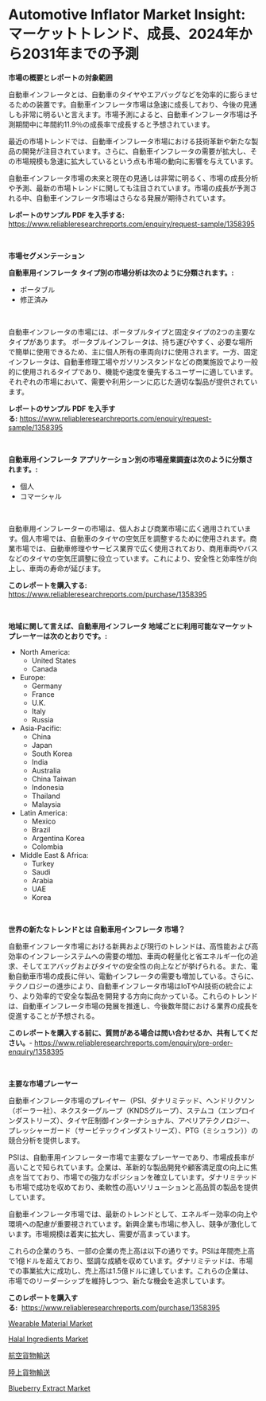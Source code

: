 <p><h1>Automotive Inflator Market Insight: マーケットトレンド、成長、2024年から2031年までの予測</h1></p><p><strong>市場の概要とレポートの対象範囲</strong></p>
<p><p>自動車インフレータとは、自動車のタイヤやエアバッグなどを効率的に膨らませるための装置です。自動車インフレータ市場は急速に成長しており、今後の見通しも非常に明るいと言えます。市場予測によると、自動車インフレータ市場は予測期間中に年間約11.9％の成長率で成長すると予想されています。</p><p>最近の市場トレンドでは、自動車インフレータ市場における技術革新や新たな製品の開発が注目されています。さらに、自動車インフレータの需要が拡大し、その市場規模も急速に拡大しているという点も市場の動向に影響を与えています。</p><p>自動車インフレータ市場の未来と現在の見通しは非常に明るく、市場の成長分析や予測、最新の市場トレンドに関しても注目されています。市場の成長が予測される中、自動車インフレータ市場はさらなる発展が期待されています。</p></p>
<p><strong>レポートのサンプル PDF を入手する:</strong> <a href="https://www.reliableresearchreports.com/enquiry/request-sample/1358395">https://www.reliableresearchreports.com/enquiry/request-sample/1358395</a></p>
<p>&nbsp;</p>
<p><strong>市場セグメンテーション</strong></p>
<p><strong>自動車用インフレータ タイプ別の市場分析は次のように分類されます。:</strong></p>
<p><ul><li>ポータブル</li><li>修正済み</li></ul></p>
<p>&nbsp;</p>
<p><p>自動車インフレータの市場には、ポータブルタイプと固定タイプの2つの主要なタイプがあります。 ポータブルインフレータは、持ち運びやすく、必要な場所で簡単に使用できるため、主に個人所有の車両向けに使用されます。一方、固定インフレータは、自動車修理工場やガソリンスタンドなどの商業施設でより一般的に使用されるタイプであり、機能や速度を優先するユーザーに適しています。それぞれの市場において、需要や利用シーンに応じた適切な製品が提供されています。</p></p>
<p><strong>レポートのサンプル PDF を入手する:</strong>&nbsp;<a href="https://www.reliableresearchreports.com/enquiry/request-sample/1358395">https://www.reliableresearchreports.com/enquiry/request-sample/1358395</a></p>
<p>&nbsp;</p>
<p><strong> 自動車用インフレータ アプリケーション別の市場産業調査は次のように分類されます。:</strong></p>
<p><ul><li>個人</li><li>コマーシャル</li></ul></p>
<p>&nbsp;</p>
<p><p>自動車用インフレーターの市場は、個人および商業市場に広く適用されています。個人市場では、自動車のタイヤの空気圧を調整するために使用されます。商業市場では、自動車修理やサービス業界で広く使用されており、商用車両やバスなどのタイヤの空気圧調整に役立っています。これにより、安全性と効率性が向上し、車両の寿命が延びます。</p></p>
<p><strong>このレポートを購入する:</strong>&nbsp; <a href="https://www.reliableresearchreports.com/purchase/1358395">https://www.reliableresearchreports.com/purchase/1358395</a></p>
<p>&nbsp;</p>
<p><strong>地域に関して言えば、自動車用インフレータ 地域ごとに利用可能なマーケットプレーヤーは次のとおりです。:</strong></p>
<p><ul>
    <li>
        North America:
        <ul>
            <li>United States</li>
            <li>Canada</li>
        </ul>
    </li>
    <li>
        Europe:
        <ul>
            <li>Germany</li>
            <li>France</li>
            <li>U.K.</li>
            <li>Italy</li>
            <li>Russia</li>
        </ul>
    </li>
    <li>
        Asia-Pacific:
        <ul>
            <li>China</li>
            <li>Japan</li>
            <li>South Korea</li>
            <li>India</li>
            <li>Australia</li>
            <li>China Taiwan</li>
            <li>Indonesia</li>
            <li>Thailand</li>
            <li>Malaysia</li>
        </ul>
    </li>
    <li>
        Latin America:
        <ul>
            <li>Mexico</li>
            <li>Brazil</li>
            <li>Argentina Korea</li>
            <li>Colombia</li>
        </ul>
    </li>
    <li>
        Middle East & Africa:
        <ul>
            <li>Turkey</li>
            <li>Saudi</li>
            <li>Arabia</li>
            <li>UAE</li>
            <li>Korea</li>
        </ul>
    </li>
    </ul></p>
<p>&nbsp;</p>
<p><strong>世界の新たなトレンドとは 自動車用インフレータ 市場？</strong></p>
<p><p>自動車インフレータ市場における新興および現行のトレンドは、高性能および高効率のインフレーシステムへの需要の増加、車両の軽量化と省エネルギー化の追求、そしてエアバッグおよびタイヤの安全性の向上などが挙げられる。また、電動自動車市場の成長に伴い、電動インフレータの需要も増加している。さらに、テクノロジーの進歩により、自動車インフレータ市場はIoTやAI技術の統合により、より効率的で安全な製品を開発する方向に向かっている。これらのトレンドは、自動車インフレータ市場の発展を推進し、今後数年間における業界の成長を促進することが予想される。</p></p>
<p><strong>このレポートを購入する前に、質問がある場合は問い合わせるか、共有してください。</strong>- <a href="https://www.reliableresearchreports.com/enquiry/pre-order-enquiry/1358395">https://www.reliableresearchreports.com/enquiry/pre-order-enquiry/1358395</a></p>
<p>&nbsp;</p>
<p><strong>主要な市場プレーヤー</strong></p>
<p><p>自動車インフレータ市場のプレイヤー（PSI、ダナリミテッド、ヘンドリクソン（ボーラー社）、ネクスターグループ（KNDSグループ）、ステムコ（エンプロインダストリーズ）、タイヤ圧制御インターナショナル、アペリアテクノロジー、プレッシャーガード（サービテックインダストリーズ）、PTG（ミシュラン））の競合分析を提供します。 </p><p>PSIは、自動車用インフレーター市場で主要なプレーヤーであり、市場成長率が高いことで知られています。企業は、革新的な製品開発や顧客満足度の向上に焦点を当てており、市場での強力なポジションを確立しています。ダナリミテッドも市場で成功を収めており、柔軟性の高いソリューションと高品質の製品を提供しています。 </p><p>自動車インフレータ市場では、最新のトレンドとして、エネルギー効率の向上や環境への配慮が重要視されています。新興企業も市場に参入し、競争が激化しています。市場規模は着実に拡大し、需要が高まっています。 </p><p>これらの企業のうち、一部の企業の売上高は以下の通りです。PSIは年間売上高で1億ドルを超えており、堅調な成績を収めています。ダナリミテッドは、市場での事業拡大に成功し、売上高は1.5億ドルに達しています。これらの企業は、市場でのリーダーシップを維持しつつ、新たな機会を追求しています。</p></p>
<p><strong>このレポートを購入する:</strong>&nbsp;&nbsp;<a href="https://www.reliableresearchreports.com/purchase/1358395">https://www.reliableresearchreports.com/purchase/1358395</a></p>
<p><p><a href="https://github.com/lylyparadise/Market-Research-Report-List-2/blob/main/wearable-material-market.md">Wearable Material Market</a></p><p><a href="https://github.com/GroverBarry/Market-Research-Report-List-4/blob/main/halal-ingredients-market.md">Halal Ingredients Market</a></p><p><a href="https://github.com/ppmazlotr77499/Market-Research-Report-List-1/blob/main/3376777193172.md">航空貨物輸送</a></p><p><a href="https://github.com/joaejkdzgyljvo6/Market-Research-Report-List-1/blob/main/5440387193173.md">陸上貨物輸送</a></p><p><a href="https://view.publitas.com/reportprime-1/blueberry-extract-market-challenges-opportunities-and-growth-drivers-and-major-market-players-forecasted-for-period-from-2024-2031/">Blueberry Extract Market</a></p></p>